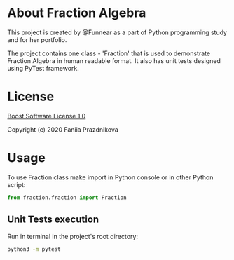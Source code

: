 # About Fraction Algebra

This project is created by @Funnear as a part of Python programming study and for her portfolio. 

The project contains one class - 'Fraction' that is used to demonstrate Fraction Algebra in human readable format. 
It also has unit tests designed using PyTest framework. 

# License
[Boost Software License 1.0](https://www.boost.org/users/license.html)

Copyright (c) 2020 Faniia Prazdnikova

# Usage
To use Fraction class make import in Python console or in other Python script:
```python
from fraction.fraction import Fraction
```

## Unit Tests execution

Run in terminal in the project's root directory:
```bash
python3 -m pytest
```


